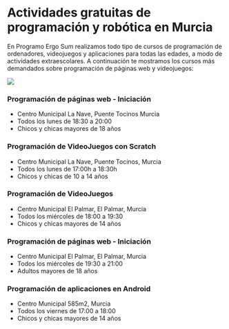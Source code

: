 # Actividades gratuitas de programación y robótica en Murcia

En Programo Ergo Sum realizamos todo tipo de cursos de programación de ordenadores, videojuegos y aplicaciones para todas las edades, a modo de actividades extraescolares. A continuación te mostramos los cursos más demandados sobre programación de páginas web y videojuegos:

![](1.png)

### Programación de páginas web - Iniciación

- Centro Municipal La Nave, Puente Tocinos Murcia
- Todos los lunes de 18:30 a 20:00
- Chicos y chicas mayores de 18 años

### Programación de VideoJuegos con Scratch

- Centro Municipal La Nave, Puente Tocinos, Murcia
- Todos los lunes de 17:00h a 18:30h
- Chicos y chicas de 10 a 14 años

### Programación de VideoJuegos

- Centro Municipal El Palmar, El Palmar, Murcia
- Todos los miércoles de 18:00 a 19:30
- Chicos y chicas mayores de 14 años

### Programación de páginas web - Iniciación

- Centro Municipal El Palmar, El Palmar, Murcia
- Todos los miércoles de 19:30 a 21:00
- Adultos mayores de 18 años

### Programación de aplicaciones en Android

- Centro Municipal 585m2, Murcia
- Todos los viernes de 17:00 a 18:00
- Chicos y chicas mayores de 14 años
